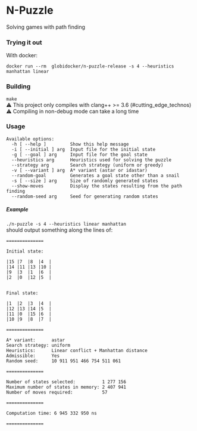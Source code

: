 # N-Puzzle
Solving games with path finding

### Trying it out
With docker:
```
docker run --rm  globidocker/n-puzzle-release -s 4 --heuristics manhattan linear
```

### Building
`make`  
:warning: This project only compiles with clang++ >= 3.6 (#cutting_edge_technos)  
:warning: Compiling in non-debug mode can take a long time

### Usage
```
Available options:
  -h [ --help ]         Show this help message
  -i [ --initial ] arg  Input file for the initial state
  -g [ --goal ] arg     Input file for the goal state
  --heuristics arg      Heuristics used for solving the puzzle
  --strategy arg        Search strategy (uniform or greedy)
  -v [ --variant ] arg  A* variant (astar or idastar)
  --random-goal         Generates a goal state other than a snail
  -s [ --size ] arg     Size of randomly generated states
  --show-moves          Display the states resulting from the path finding
  --random-seed arg     Seed for generating random states
```

##### Example
`./n-puzzle -s 4 --heuristics linear manhattan`  
should output something along the lines of:
```
==============

Initial state:

|15 |7  |8  |4  |
|14 |11 |13 |10 |
|9  |3  |1  |6  |
|2  |0  |12 |5  |


Final state:

|1  |2  |3  |4  |
|12 |13 |14 |5  |
|11 |0  |15 |6  |
|10 |9  |8  |7  |

==============

A* variant:      astar
Search strategy: uniform
Heuristics:      Linear conflict + Manhattan distance
Admissible:      Yes
Random seed:     10 911 951 466 754 511 061

==============

Number of states selected:          1 277 156
Maximum number of states in memory: 2 407 941
Number of moves required:           57

==============

Computation time: 6 945 332 950 ns

==============
```
